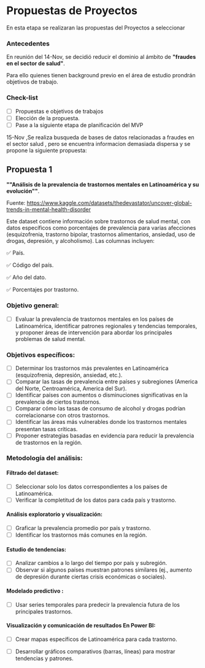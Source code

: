 # Propuestas de Proyectos

En esta etapa se realizaran las propuestas del Proyectos a seleccionar

### Antecedentes

En reunión del 14-Nov, se decidió reducir el dominio al ámbito de **"fraudes en el sector de salud"**.

Para ello quienes tienen background previo en el área de estudio prondrán objetivos de trabajo.

### Check-list

- [ ] Propuestas e objetivos de trabajos
- [ ] Elección de la propuesta.
- [ ] Pase a la siguiente etapa de planificación del MVP

15-Nov ,Se realiza busqueda de bases de datos relacionadas a fraudes en el sector salud , pero se encuentra informacion demasiada dispersa y se propone la siguiente propuesta: 

## Propuesta 1

**""Análisis de la prevalencia de trastornos mentales en Latinoamérica y su evolución""**.

Fuente: https://www.kaggle.com/datasets/thedevastator/uncover-global-trends-in-mental-health-disorder

Este dataset contiene información sobre trastornos de salud mental, con datos específicos como porcentajes de prevalencia para varias afecciones (esquizofrenia, trastorno bipolar, trastornos alimentarios, ansiedad, uso de drogas, depresión, y alcoholismo). Las columnas incluyen:

✅ País.

✅ Código del país.

✅ Año del dato.

✅ Porcentajes por trastorno.


### Objetivo general:

- [ ] Evaluar la prevalencia de trastornos mentales en los países de Latinoamérica, identificar patrones regionales y tendencias temporales, y proponer áreas de intervención para abordar los principales problemas de salud mental.

### Objetivos específicos:

- [ ] Determinar los trastornos más prevalentes en Latinoamérica (esquizofrenia, depresión, ansiedad, etc.).
- [ ] Comparar las tasas de prevalencia entre países y subregiones (America del Norte, Centroamérica, America del Sur).
- [ ] Identificar países con aumentos o disminuciones significativas en la prevalencia de ciertos trastornos.
- [ ] Comparar cómo las tasas de consumo de alcohol y drogas podrían correlacionarse con otros trastornos.
- [ ] Identificar las áreas más vulnerables donde los trastornos mentales presentan tasas críticas.
- [ ] Proponer estrategias basadas en evidencia para reducir la prevalencia de trastornos en la región.

### Metodología del análisis:

#### Filtrado del dataset:
- [ ] Seleccionar solo los datos correspondientes a los países de Latinoamérica.
- [ ] Verificar la completitud de los datos para cada país y trastorno.

#### Análisis exploratorio y visualización:
- [ ] Graficar la prevalencia promedio por país y trastorno.
- [ ] Identificar los trastornos más comunes en la región.

#### Estudio de tendencias:
- [ ] Analizar cambios a lo largo del tiempo por país y subregión.
- [ ] Observar si algunos países muestran patrones similares (ej., aumento de depresión durante ciertas crisis económicas o sociales).

#### Modelado predictivo :
- [ ] Usar series temporales para predecir la prevalencia futura de los principales trastornos.

#### Visualización y comunicación de resultados En Power BI:
- [ ] Crear mapas específicos de Latinoamérica para cada trastorno.
- [ ] Desarrollar gráficos comparativos (barras, líneas) para mostrar tendencias y patrones.



